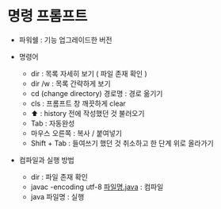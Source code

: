 # 명령 프롬프트

- 파워쉘 : 기능 업그레이드한 버전
- 명령어
    - dir : 목록 자세히 보기 ( 파일 존재 확인 )
    - dir /w : 목록 간략하게 보기
    - cd (change directory) 경로명 : 경로 옮기기
    - cls : 프롬프트 창 깨끗하게 clear
    - ⬆️ : history 전에 작성했던 것 불러오기
    - Tab : 자동완성
    - 마우스 오른쪽 : 복사 / 붙여넣기
    - Shift + Tab : 들여쓰기 했던 것 취소하고 한 단계 위로 올라가기

- 컴파일과 실행 방법
    - dir : 파일 존재 확인
    - javac -encoding utf-8 [파일명.java](http://파일명.java) : 컴파일
    - java 파일명 : 실행